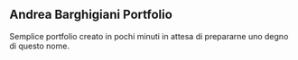 ## Andrea Barghigiani Portfolio

Semplice portfolio creato in pochi minuti in attesa di prepararne uno degno di questo nome.
